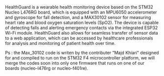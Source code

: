 HealthGuard is a wearable health monitoring device based on the STM32 Nucleo L476RG board, which is equipped with an MPU6050 accelerometer and gyroscope for fall detection, and a MAX30102 sensor for measuring heart rate and blood oxygen saturation levels (SpO2). The device is capable of detecting falls and alerting emergency contacts via the integrated ESP32 Wi-Fi module. HealthGuard also allows for seamless transfer of sensor data to a web application, which can be accessed by healthcare professionals for analysis and monitoring of patient health over time.

Ps : the Max_30102 code is writen by the contributer "Majd Khiari" designed for and compiled to run on the STM32 F4 microcontroller platform, we will merge the codes soon into only one firmware that runs on one of our boards (nucleo-l476rg or nucleo-f401re).
